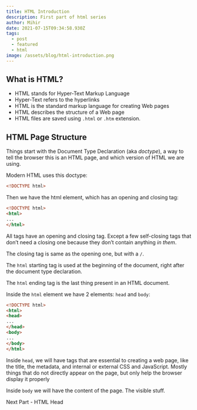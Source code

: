 ```yaml
---
title: HTML Introduction
description: First part of html series
author: Mihir
date: 2021-07-15T09:34:58.930Z
tags:
  - post
  - featured
  - html
image: /assets/blog/html-introduction.png
---
```

## What is HTML?

- HTML stands for Hyper-Text Markup Language
- Hyper-Text refers to the hyperlinks
- HTML is the standard markup language for creating Web pages
- HTML describes the structure of a Web page
- HTML files are saved using `.html` or `.htm` extension.

## HTML Page Structure

Things start with the Document Type Declaration (aka *doctype*), a way to tell the browser this is an HTML page, and which version of HTML we are using.

Modern HTML uses this doctype:

```html
<!DOCTYPE html>
```

Then we have the html element, which has an opening and closing tag:

```html
<!DOCTYPE html>
<html>
...
</html>
```

All tags have an opening and closing tag. Except a few self-closing 
tags that don’t need a closing one because they don’t contain anything *in them*.

The closing tag is same as the opening one, but with a `/`.

The `html` starting tag is used at the beginning of the document, right after the document type declaration.

The `html` ending tag is the last thing present in an HTML document.

Inside the `html` element we have 2 elements: `head` and `body`:

```html
<!DOCTYPE html>
<html>
<head>
...
</head>
<body>
...
</body>
</html>
```

Inside `head`, we will have tags that are essential to creating a web page, like the title, the metadata, and internal or external CSS and JavaScript. Mostly things that do not directly appear on the page, but only help the browser display it properly 

Inside `body` we will have the content of the page. The visible stuff.

Next Part - HTML Head